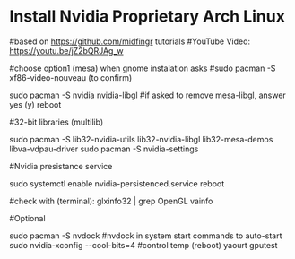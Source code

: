 # Install Nvidia Proprietary Arch Linux
#based on https://github.com/midfingr tutorials
#YouTube Video: https://youtu.be/jZ2bQRJAg_w


#choose option1 (mesa) when gnome instalation asks
#sudo pacman -S xf86-video-nouveau (to confirm)

sudo pacman -S nvidia nvidia-libgl
#if asked to remove mesa-libgl, answer yes (y)
reboot


#32-bit libraries (multilib)

sudo pacman -S lib32-nvidia-utils lib32-nvidia-libgl lib32-mesa-demos libva-vdpau-driver
sudo pacman -S nvidia-settings


#Nvidia presistance service

sudo systemctl enable nvidia-persistenced.service
reboot


#check with (terminal):
glxinfo32 | grep OpenGL
vainfo


#Optional

sudo pacman -S nvdock #nvdock in system start commands to auto-start
sudo nvidia-xconfig --cool-bits=4 #control temp (reboot)
yaourt gputest
